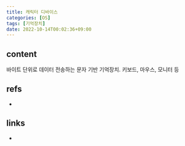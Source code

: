 ```yaml
---
title: 캐릭터 디바이스
categories: [OS]
tags: [기억장치]
date: 2022-10-14T00:02:36+09:00
---
```


## content
바이트 단위로 데이터 전송하는 문자 기반 기억장치. 키보드, 마우스, 모니터 등


## refs
- 


## links
- 
